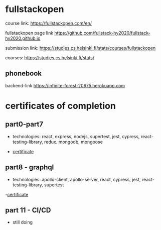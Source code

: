 # fullstackopen

course link: https://fullstackopen.com/en/

fullstackopen page link https://github.com/fullstack-hy2020/fullstack-hy2020.github.io

submission link: https://studies.cs.helsinki.fi/stats/courses/fullstackopen

courses: https://studies.cs.helsinki.fi/stats/

## phonebook

backend-link https://infinite-forest-20975.herokuapp.com

# certificates of completion
## part0-part7 

- technologies: react, express, nodejs, supertest, jest, cypress, react-testing-library, redux. mongodb, mongoose

- [certificate](https://studies.cs.helsinki.fi/stats/api/certificate/fullstackopen/en/14c420e2542e0107fd2e203d4c546ee1)

## part8 - graphql

- technologies: apollo-client, apollo-server, react, cypress, jest, react-testing-library, supertest

-[certificate](https://studies.cs.helsinki.fi/stats/api/certificate/fs-graphql/en/b2f3d0be0d8ee17ddd70941ad10d2fa3)

## part 11 - CI/CD

- still doing